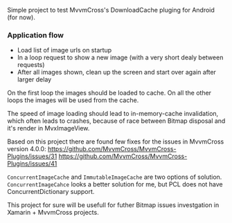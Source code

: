 Simple project to test MvvmCross's DownloadCache pluging for Android (for now).

### Application flow
- Load list of image urls on startup
- In a loop request to show a new image (with a very short dealy between requests)
- After all images shown, clean up the screen and start over again after larger delay

On the first loop the images should be loaded to cache.
On all the other loops the images will be used from the cache.

The speed of image loading should lead to in-memory-cache invalidation, which often leads to crashes,
because of race between Bitmap disposal and it's render in MvxImageView.

Based on this project there are found few fixes for the issues in MvvmCross version 4.0.0:
https://github.com/MvvmCross/MvvmCross-Plugins/issues/31
https://github.com/MvvmCross/MvvmCross-Plugins/issues/41

```ConcurrentImageCache``` and ```ImmutableImageCache``` are two options of solution.
```ConcurrentImageCahce``` looks a better solution for me, but PCL does not have ConcurrentDictionary support.

This project for sure will be usefull for futher Bitmap issues investgation in Xamarin + MvvmCross projects.
